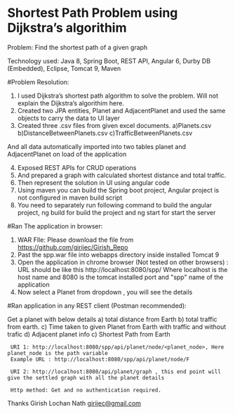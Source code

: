 # Shortest Path Problem using Dijkstra’s algorithim
Problem: Find the shortest path of a given graph

Technology used: Java 8, Spring Boot, REST API, Angular 6, Durby DB (Embedded), Eclipse, Tomcat 9, Maven 

#Problem Resolution:
 
1. I used Dijkstra’s shortest path algorithm to solve the problem. Will not explain the Dijkstra’s algorithim here.
2. Created two JPA entities, Planet and AdjacentPlanet and used the same objects to carry the data to UI layer
3. Created three .csv files from given excel documents.
	a)Planets.csv
	b)DistanceBetweenPlanets.csv
	c)TrafficBetweenPlanets.csv
 
 And all data automatically imported into two tables planet and AdjacentPlanet on load of the application
 
 4. Exposed REST APIs for CRUD operations 
 5. And prepared a graph with calculated shortest distance and total traffic.
 5. Then represent the solution in UI using angular code
 6. Using maven you can build the Spring boot project, Angular project is not configured in maven build script
 7. You need to separately run following command to build the angular project, 
   ng build for build the project and 
   ng start for start the server
 
 
#Ran The application in browser:

1. WAR FIle: Please download the file from https://github.com/girijec/Girish_Repo
2. Past the spp.war file into webapps directory inside installed Tomcat 9
5. Open the application in chrome browser (Not tested on other browsers) : 
		URL should be like this http://localhost:8080/spp/
		Where localhost is the host name and 8080 is the tomcat installed port
		and "spp" name of the application
6. Now select a Planet from dropdown , you will see the details	



#Ran application in any REST client (Postman recommended):

Get a planet with below details 
         a) total distance from Earth 
	  b) total traffic from earth. 
	  c) Time taken to given Planet from Earth with traffic and without trafic
	  d) Adjacent planet info
	  c) Shortest Path from Earth
	  
	 URI 1: http://localhost:8080/spp/api/planet/node/<planet_node>, Here planet_node is the path variable
	 Example URL : http://localhost:8080/spp/api/planet/node/F
	  
	 URI 2: http://localhost:8080/api/planet/graph , this end point will give the settled graph with all the planet details
		
     Http method: Get and no authentication required.
	

 Thanks
 Girish Lochan Nath
 girijec@gmail.com

